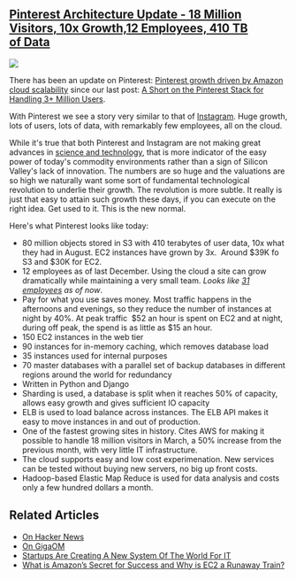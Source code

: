 ## [Pinterest Architecture Update - 18 Million Visitors, 10x Growth,12 Employees, 410 TB of Data](/blog/2012/5/21/pinterest-architecture-update-18-million-visitors-10x-growth.html)

    

    

![](http://farm8.staticflickr.com/7180/6886606039_bc5c70dbf9_m.jpg)

There has been an update on Pinterest: [Pinterest growth driven by Amazon cloud scalability](http://news.techworld.com/storage/3352613/pinterest-growth-driven-by-amazon-cloud-scalability/) since our last post: [A Short on the Pinterest Stack for Handling 3+ Million Users](http://highscalability.com/blog/2012/2/16/a-short-on-the-pinterest-stack-for-handling-3-million-users.html).

With Pinterest we see a story very similar to that of [Instagram](http://highscalability.com/blog/2012/4/16/instagram-architecture-update-whats-new-with-instagram.html). Huge growth, lots of users, lots of data, with remarkably few employees, all on the cloud.

While it's true that both Pinterest and Instagram are not making great advances in [science and technology](http://www.theatlantic.com/business/archive/2012/05/the-golden-age-of-silicon-valley-is-over-and-were-dancing-on-its-grave/257401/), that is more indicator of the easy power of today's commodity environments rather than a sign of Silicon Valley's lack of innovation. The numbers are so huge and the valuations are so high we naturally want some sort of fundamental technological revolution to underlie their growth. The revolution is more subtle. It really is just that easy to attain such growth these days, if you can execute on the right idea. Get used to it. This is the new normal.

Here's what Pinterest looks like today: 

*   80 million objects stored in S3 with 410 terabytes of user data, 10x what they had in August. EC2 instances have grown by 3x.      Around $39K fo S3 and $30K for EC2.    
*   12 employees as of last December. Using the cloud a site can grow dramatically while maintaining a very small team. _Looks like [31 employees](http://pinterest.com/about/team/) as of now_.
*   Pay for what you use saves money. Most traffic happens in the afternoons and evenings, so they reduce the number of instances at night by 40%. At peak traffic  $52 an hour is spent on EC2 and at night, during off peak, the spend is as little as $15 an hour.
*   150 EC2 instances in the web tier
*   90 instances for in-memory caching, which removes database load
*   35 instances used for internal purposes
*   70 master databases with a parallel set of backup databases in different regions around the world for redundancy
*   Written in Python and Django 
*   Sharding is used, a database is split when it reaches 50% of capacity, allows easy growth and gives sufficient IO capacity
*   ELB is used to load balance across instances. The ELB API makes it easy to move instances in and out of production.
*   One of the fastest growing sites in history. Cites AWS for making it possible to handle 18 million visitors in March, a 50% increase from the previous month, with very little IT infrastructure.
*   The cloud supports easy and low cost experimenation. New services can be tested without buying new servers, no big up front costs.
*   Hadoop-based Elastic Map Reduce is used for data analysis and costs only a few hundred dollars a month.

## Related Articles

*   [On Hacker News](http://news.ycombinator.com/item?id=4003863)
*   [On GigaOM](http://gigaom.com/cloud/innovation-isnt-dead-it-just-moved-to-the-cloud/)
*   [Startups Are Creating A New System Of The World For IT](http://highscalability.com/blog/2012/5/7/startups-are-creating-a-new-system-of-the-world-for-it.html)
*   [What is Amazon’s Secret for Success and Why is EC2 a Runaway Train?](http://www.cloudscaling.com/blog/cloud-computing/what-is-amazons-secret-for-success-and-why-is-ec2-a-runaway-train/)

    